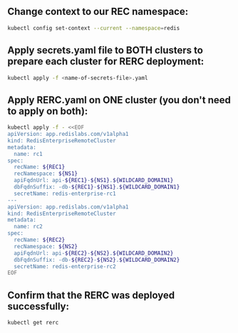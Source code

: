 ## Change context to our REC namespace:
```bash
kubectl config set-context --current --namespace=redis
```

## Apply secrets.yaml file to BOTH clusters to prepare each cluster for RERC deployment:
```bash
kubectl apply -f <name-of-secrets-file>.yaml
```

## Apply RERC.yaml on ONE cluster (you don't need to apply on both):
```bash
kubectl apply -f - <<EOF
apiVersion: app.redislabs.com/v1alpha1
kind: RedisEnterpriseRemoteCluster
metadata:
  name: rc1
spec:
  recName: ${REC1}
  recNamespace: ${NS1}
  apiFqdnUrl: api-${REC1}-${NS1}.${WILDCARD_DOMAIN1}
  dbFqdnSuffix: -db-${REC1}-${NS1}.${WILDCARD_DOMAIN1}
  secretName: redis-enterprise-rc1
---
apiVersion: app.redislabs.com/v1alpha1
kind: RedisEnterpriseRemoteCluster
metadata:
  name: rc2
spec:
  recName: ${REC2}
  recNamespace: ${NS2}
  apiFqdnUrl: api-${REC2}-${NS2}.${WILDCARD_DOMAIN2}
  dbFqdnSuffix: -db-${REC2}-${NS2}.${WILDCARD_DOMAIN2}
  secretName: redis-enterprise-rc2
EOF
```
## Confirm that the RERC was deployed successfully:
```bash
kubectl get rerc
```
